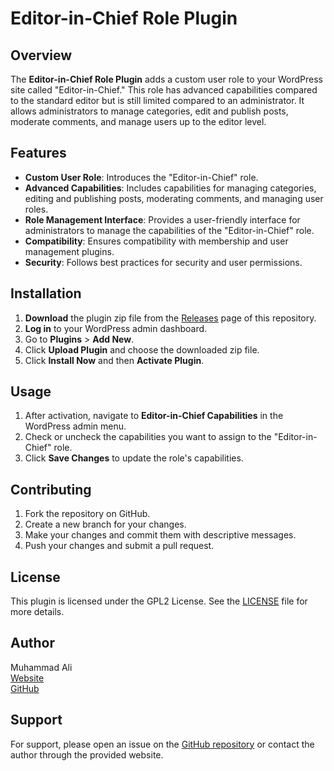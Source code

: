 # Editor-in-Chief Role Plugin

## Overview

The **Editor-in-Chief Role Plugin** adds a custom user role to your WordPress site called "Editor-in-Chief." This role has advanced capabilities compared to the standard editor but is still limited compared to an administrator. It allows administrators to manage categories, edit and publish posts, moderate comments, and manage users up to the editor level.

## Features

- **Custom User Role**: Introduces the "Editor-in-Chief" role.
- **Advanced Capabilities**: Includes capabilities for managing categories, editing and publishing posts, moderating comments, and managing user roles.
- **Role Management Interface**: Provides a user-friendly interface for administrators to manage the capabilities of the "Editor-in-Chief" role.
- **Compatibility**: Ensures compatibility with membership and user management plugins.
- **Security**: Follows best practices for security and user permissions.

## Installation

1. **Download** the plugin zip file from the [Releases](https://github.com/tensor35/CustomRoleWordPressPlugin/releases) page of this repository.
2. **Log in** to your WordPress admin dashboard.
3. Go to **Plugins** > **Add New**.
4. Click **Upload Plugin** and choose the downloaded zip file.
5. Click **Install Now** and then **Activate Plugin**.

## Usage

1. After activation, navigate to **Editor-in-Chief Capabilities** in the WordPress admin menu.
2. Check or uncheck the capabilities you want to assign to the "Editor-in-Chief" role.
3. Click **Save Changes** to update the role's capabilities.

## Contributing

1. Fork the repository on GitHub.
2. Create a new branch for your changes.
3. Make your changes and commit them with descriptive messages.
4. Push your changes and submit a pull request.

## License

This plugin is licensed under the GPL2 License. See the [LICENSE](LICENSE) file for more details.

## Author

Muhammad Ali  
[Website](https://yourwebsite.com)  
[GitHub](https://github.com/tensor35)

## Support

For support, please open an issue on the [GitHub repository](https://github.com/tensor35/CustomRoleWordPressPlugin) or contact the author through the provided website.
